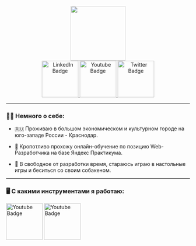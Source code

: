<div id="header" align="center">
  <img src="https://media1.giphy.com/media/lP8xu5t2DLGG045H8F/giphy.gif" width="150"/>
</div>
<div id="badges" align="center">
  <a href="your-linkedin-URL">
    <img src="https://i.imgur.com/hilolfv.png" alt="LinkedIn Badge" width="100"/>
  </a>
  <a href="your-youtube-URL">
    <img src="https://i.imgur.com/MIAtTtx.png" alt="Youtube Badge" width="100"/>
  </a>
  <a href="your-twitter-URL">
    <img src="https://i.imgur.com/6cG59I1.png" alt="Twitter Badge" width="100"/>
  </a>
</div>

---

### :man_technologist: Немного о себе:

- :ru: Проживаю в большом экономическом и культурном городе на юго-западе России - Краснодар.

- :pencil: Кропотливо прохожу онлайн-обучение по позицию Web-Разработчика на базе Яндекс Практикума.

- :zany_face: В свободное от разработки время, стараюсь играю в настольные игры и беситься со своим собакеном. 

---
### :desktop_computer: C какими инструментами я работаю:
<img src="https://i.imgur.com/mybDP6y.png" alt="Youtube Badge" width="100"/>
<img src="https://i.imgur.com/IG9w7Ye.png" alt="Youtube Badge" width="100"/>

